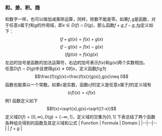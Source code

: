 ### 和、差、积、商
和数字一样，也可以做加减乘除运算，同样，除数不能是零。如果$f,g$是函数，对于任意$x$属于$f$和$g$的作用域，即$x\in D(f)\cap D(g)$，那么函数$f+g,f-g,fg$定义如下：
$$(f+g)(x)=f(x)+g(x)$$
$$(f-g)(x)=f(x)-g(x)$$
$$(fg)(x)=f(x)g(x)$$
左边的加号是函数的加法运算符，右边的加号表示$f(x)$和$g(x)$两个实数相加。  
任意$D(f)\cap D(g)$中且使得$g(x)\neq 0$的$x$，定义函数$f/g$为
$$\frac{f}{g}(x)=\frac{f(x)}{g(x)},g(x)\neq 0$$
函数也能乘以一个常数。如果$c$是实数，函数$cf$的定义是任意$x$属于$f$的定义域有
$$(cf)(x)=cf(x)$$
例1 函数定义如下
$$f(x)=\sqrt{x},g(x)=\sqrt{(1-x)}$$
定义域$D(f)=[0,\infty),D(g)=(-\infty,1]$，定义域的交集为$[0, 1]$
下表总结了两个函数各种组合得到的函数及其定义域和公式
| Function | Formula | Domain |
|--|--|--|
| $f+g$ |
